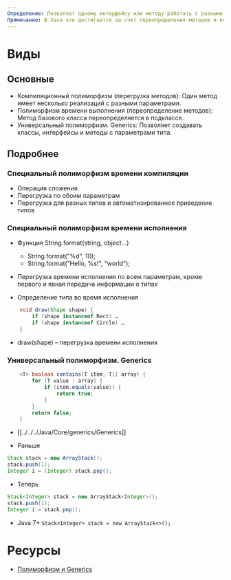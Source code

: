 ```yaml
---
Определение: Позволяет одному интерфейсу или методу работать с разными типами объектов.
Примечание: В Java это достигается за счет переопределения методов и использования интерфейсов или абстрактных классов.
---
```

# Виды

## Основные

- Компиляционный полиморфизм (перегрузка методов): Один метод имеет несколько реализаций с разными параметрами.
- Полиморфизм времени выполнения (переопределение методов): Метод базового класса переопределяется в подклассе.
- Универсальный полиморфизм. Generics: Позволяет создавать классы, интерфейсы и методы с параметрами типа.

## Подробнее
### Специальный полиморфизм времени компиляции

- Операция сложения
- Перегрузка по обоим параметрам
- Перегрузка для разных типов и автоматизированное приведение типов
### Специальный полиморфизм времени исполнения

- Функция String.format(string, object...)
	- String.format("%d", 10);
	- String.format("Hello, %s!", "world");
- Перегрузка времени исполнения по всем параметрам, кроме первого и явная передача информации о типах

- Определение типа во время исполнения

```java
    void draw(Shape shape) {
        if (shape instanceof Rect) …
        if (shape instanceof Circle) …
    }
```
        
- draw(shape) – перегрузка времени исполнения
### Универсальный полиморфизм. Generics

```java
    <T> boolean contains(T item, T[] array) {
        for (T value : array) {
            if (item.equals(value)) {
                return true;
            }
	    }
        return false;
    }
```
        
- [[../../../Java/Core/generics/Generics]]

- Раньше
```java
Stack stack = new ArrayStack();
stack.push(1);
Integer i = (Integer) stack.pop();
```
- Теперь
```java
Stack<Integer> stack = new ArrayStack<Integer>();
stack.push(1);
Integer i = stack.pop();
```
- Java 7+ `Stack<Integer> stack = new ArrayStack<>();`

# Ресурсы

- [Полиморфизм и Generics](https://www.kgeorgiy.info/courses/paradigms/slides/generics.xhtml#(31))